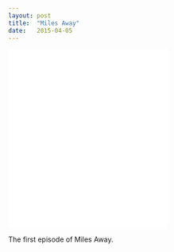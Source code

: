 ```yaml
---
layout: post
title:  "Miles Away"
date:   2015-04-05
---
```


<p class="intro"><iframe style="border: none" src="//html5-player.libsyn.com/embed/episode/id/3474143/height/360/width/320/theme/standard-mini/direction/no/autoplay/no/autonext/no/thumbnail/yes/preload/no/no_addthis/no/" height="360" width="320" scrolling="no"  allowfullscreen webkitallowfullscreen mozallowfullscreen oallowfullscreen msallowfullscreen></iframe></p>

The first episode of Miles Away. 
